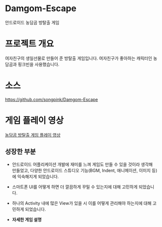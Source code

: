# Damgom-Escape
안드로이드 농담곰 방탈출 게임

# 프로젝트 개요

여자친구의 생일선물로 만들어 준 방탈출 게임입니다. 여자친구가 좋아하는 캐릭터인 농담곰과 핑크빈을 사용했습니다.

# 소스

https://github.com/songpink/Damgom-Escape

# 게임 플레이 영상

[농담곰 방탈출 게임 플레이 영상](https://youtu.be/BA0TccC7hLQ)

## 성장한 부분

- 안드로이드 어플리케이션 개발에 재미를 느껴 게임도 만들 수 있을 것이라 생각해 만들었고, 다양한 안드로이드 스튜디오 기능(BGM, Indent, 애니메이션, 이미지 등)에 익숙해지게 되었습니다.
- 스마트폰 UI를 어떻게 하면 더 깔끔하게 꾸밀 수 있는지에 대해 고민하게 되었습니다.
- 하나의 Activity 내에 많은 View가 있을 시 이를 어떻게 관리해야 하는지에 대해 고민하게 되었습니다.

- **자세한 게임 설명**
